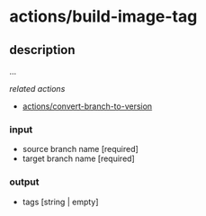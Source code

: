 # actions/build-image-tag

## description
...<br>

_related actions_
- [actions/convert-branch-to-version](../convert-branch-to-version/README.md)

### input
- source branch name [required]
- target branch name [required]

### output
- tags [string | empty]